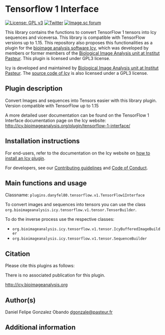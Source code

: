 # Tensorflow 1 Interface

<!-- badges: start -->
[![License: GPL v3](https://img.shields.io/badge/License-GPLv3-blue.svg)](https://www.gnu.org/licenses/gpl-3.0)
[![Twitter](https://img.shields.io/twitter/follow/Icy_BioImaging?style=social)](https://twitter.com/Icy_BioImaging)
[![Image.sc forum](https://img.shields.io/badge/discourse-forum-brightgreen.svg?style=flat)](https://forum.image.sc/tag/icy)
<!-- badges: end -->

This library contains the functions to convert TensorFlow 1 tensors into Icy sequences and viceversa. This library is compatible with TensorFlow versions up to 1.15. This repository also proposes this functionalities as a plugin for the [bioimage analysis software Icy](http://icy.bioimageanalysis.org/), which was developed by members or former members of the [Biological Image Analysis unit at Institut Pasteur](https://research.pasteur.fr/en/team/bioimage-analysis/). This plugin is licensed under GPL3 license.

Icy is developed and maintained by [Biological Image Analysis unit at Institut Pasteur](https://research.pasteur.fr/en/team/bioimage-analysis/). The [source code of Icy](https://gitlab.pasteur.fr/bia/icy) is also licensed under a GPL3 license.

## Plugin description

<!-- Short description of goals of package, with descriptive links to the documentation website --> 

Convert Images and sequences into Tensors easier with this library plugin. Version compatible with TensorFlow up to 1.15

A more detailed user documentation can be found on the TensorFlow 1 Interface documentation page on the Icy website: http://icy.bioimageanalysis.org/plugin/tensorflow-1-interface/               

## Installation instructions

For end-users, refer to the documentation on the Icy website on [how to install an Icy plugin](http://icy.bioimageanalysis.org/tutorial/how-to-install-an-icy-plugin/).      

For developers, see our [Contributing guidelines](https://gitlab.pasteur.fr/bia/icy/-/blob/master/CONTRIBUTING.md) and [Code of Conduct](https://gitlab.pasteur.fr/bia/icy/-/blob/master/CODE-OF-CONDUCT.md).      

<!--  Here we should have some explanations on how to fork this repo (for an example see https://gitlab.pasteur.fr/bia/wellPlateReader). Add any info related to Maven etc. How the project is build (for an example see https://gitlab.pasteur.fr/bia/wellPlateReader). Any additional setup required (authentication tokens, etc).  -->


## Main functions and usage

<!-- list main functions, explain architecture, classname, give info on how to get started with the plugin. If applicable, how the package compares to other similar packages and/or how it relates to other packages -->

Classname: `plugins.danyfel80.tensorflow.v1.TensorFlow1Interface`

To convert images and sequences into tensors you can use the class `org.bioimageanalysis.icy.tensorflow.v1.tensor.TensorBuilder`.

To do the inverse process use the respective classes:

- `org.bioimageanalysis.icy.tensorflow.v1.tensor.IcyBufferedImageBuilder`
- `org.bioimageanalysis.icy.tensorflow.v1.tensor.SequenceBuilder`

## Citation 

Please cite this plugins as follows:          

There is no associated publication for this plugin.

http://icy.bioimageanalysis.org    

## Author(s)      

Daniel Felipe Gonzalez Obando [dgonzale@pasteur.fr](mailto:dgonzale@pasteur.fr)


## Additional information

